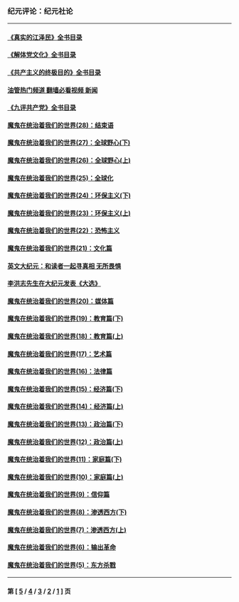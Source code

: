### 纪元评论：纪元社论
---
#### [《真实的江泽民》全书目录](../../pages/nsc422/n13721399.md?08270330) 
#### [《解体党文化》全书目录](../../pages/nsc422/n13721157.md?08270330) 
#### [《共产主义的终极目的》全书目录](../../pages/nsc422/n13721048.md?08270330) 
#### [油管热门频道 翻墙必看视频 新闻](ok?08270330)
#### [《九评共产党》全书目录](../../pages/nsc422/n13708085.md?08270330) 
#### [魔鬼在统治着我们的世界(28)：结束语](../../pages/nsc422/n10936246.md?08270330) 
#### [魔鬼在统治着我们的世界(27)：全球野心(下)](../../pages/nsc422/n10928319.md?08270330) 
#### [魔鬼在统治着我们的世界(26)：全球野心(上)](../../pages/nsc422/n10900318.md?08270330) 
#### [魔鬼在统治着我们的世界(25)：全球化](../../pages/nsc422/n10788205.md?08270330) 
#### [魔鬼在统治着我们的世界(24)：环保主义(下)](../../pages/nsc422/n10695307.md?08270330) 
#### [魔鬼在统治着我们的世界(23)：环保主义(上)](../../pages/nsc422/n10688613.md?08270330) 
#### [魔鬼在统治着我们的世界(22)：恐怖主义](../../pages/nsc422/n10614727.md?08270330) 
#### [魔鬼在统治着我们的世界(21)：文化篇](../../pages/nsc422/n10597706.md?08270330) 
#### [英文大纪元：和读者一起寻真相 无所畏惧](../../pages/nsc422/n12542027.md?08270330) 
#### [李洪志先生在大纪元发表《大选》](../../pages/nsc422/n12534746.md?08270330) 
#### [魔鬼在统治着我们的世界(20)：媒体篇](../../pages/nsc422/n10586579.md?08270330) 
#### [魔鬼在统治着我们的世界(19)：教育篇(下)](../../pages/nsc422/n10564808.md?08270330) 
#### [魔鬼在统治着我们的世界(18)：教育篇(上)](../../pages/nsc422/n10526970.md?08270330) 
#### [魔鬼在统治着我们的世界(17)：艺术篇](../../pages/nsc422/n10499093.md?08270330) 
#### [魔鬼在统治着我们的世界(16)：法律篇](../../pages/nsc422/n10485969.md?08270330) 
#### [魔鬼在统治着我们的世界(15)：经济篇(下)](../../pages/nsc422/n10469975.md?08270330) 
#### [魔鬼在统治着我们的世界(14)：经济篇(上)](../../pages/nsc422/n10457370.md?08270330) 
#### [魔鬼在统治着我们的世界(13)：政治篇(下)](../../pages/nsc422/n10448270.md?08270330) 
#### [魔鬼在统治着我们的世界(12)：政治篇(上)](../../pages/nsc422/n10444576.md?08270330) 
#### [魔鬼在统治着我们的世界(11)：家庭篇(下)](../../pages/nsc422/n10440961.md?08270330) 
#### [魔鬼在统治着我们的世界(10)：家庭篇(上)](../../pages/nsc422/n10435448.md?08270330) 
#### [魔鬼在统治着我们的世界(9)：信仰篇](../../pages/nsc422/n10432159.md?08270330) 
#### [魔鬼在统治着我们的世界(8)：渗透西方(下)](../../pages/nsc422/n10429603.md?08270330) 
#### [魔鬼在统治着我们的世界(7)：渗透西方(上)](../../pages/nsc422/n10426013.md?08270330) 
#### [魔鬼在统治着我们的世界(6)：输出革命](../../pages/nsc422/n10421536.md?08270330) 
#### [魔鬼在统治着我们的世界(5)：东方杀戮](../../pages/nsc422/n10417707.md?08270330) 

---
#### 第 [ [5](./5.md?08270330) / [4](./4.md?08270330) / [3](./3.md?08270330) / [2](./2.md?08270330) / [1](./1.md?08270330) ] 页

